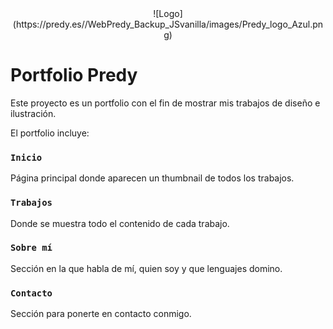 <div style="text-align:center" align="center">![Logo](https://predy.es//WebPredy_Backup_JSvanilla/images/Predy_logo_Azul.png)</div>

# Portfolio Predy

Este proyecto es un portfolio con el fin de mostrar mis trabajos de diseño e ilustración.

El portfolio incluye:

### `Inicio`

Página principal donde aparecen un thumbnail de todos los trabajos.

### `Trabajos`

Donde se muestra todo el contenido de cada trabajo.

### `Sobre mí`

Sección en la que habla de mí, quien soy y que lenguajes domino. 

### `Contacto`

Sección para ponerte en contacto conmigo.